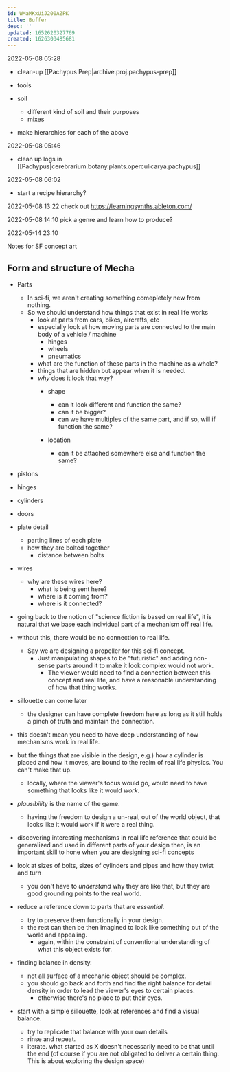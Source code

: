 ```yaml
---
id: WMaMKxUiJ200AZPK
title: Buffer
desc: ''
updated: 1652620327769
created: 1626303485681
---
```


2022-05-08 05:28
- clean-up [[Pachypus Prep|archive.proj.pachypus-prep]]

- tools
- soil
  - different kind of soil and their purposes
  - mixes

- make hierarchies for each of the above

2022-05-08 05:46
- clean up logs in [[Pachypus|cerebrarium.botany.plants.operculicarya.pachypus]]

2022-05-08 06:02
- start a recipe hierarchy?

2022-05-08 13:22
check out https://learningsynths.ableton.com/

2022-05-08 14:10
pick a genre and learn how to produce?

2022-05-14 23:10

Notes for SF concept art

## Form and structure of Mecha

- Parts
  - In sci-fi, we aren't creating something comepletely new from nothing.
  - So we should understand how things that exist in real life works
    - look at parts from cars, bikes, aircrafts, etc
    - especially look at how moving parts are connected to the main body of a vehicle / machine
      - hinges
      - wheels
      - pneumatics
    - what are the function of these parts in the machine as a whole?
    - things that are hidden but appear when it is needed.
    - _why_ does it look that way?
      - shape
        - can it look different and function the same?
        - can it be bigger?
        - can we have multiples of the same part, and if so, will if function the same?
        
      - location
        - can it be attached somewhere else and function the same?
        
- pistons
- hinges
- cylinders
- doors
- plate detail
  - parting lines of each plate
  - how they are bolted together
    - distance between bolts
- wires
  - why are these wires here?
    - what is being sent here?
    - where is it coming from?
    - where is it connected?

- going back to the notion of "science fiction is based on real life", it is natural that we base each individual part of a mechanism off real life.
- without this, there would be no connection to real life.
  - Say we are designing a propeller for this sci-fi concept.
    - Just manipulating shapes to be "futuristic" and adding non-sense parts around it to make it look complex would not work.
      - The viewer would need to find a connection between this concept and real life, and have a reasonable understanding of how that thing works.
- sillouette can come later
  - the designer can have complete freedom here as long as it still holds a pinch of truth and maintain the connection.

- this doesn't mean you need to have deep understanding of how mechanisms work in real life.
- but the things that are visible in the design, e.g.) how a cylinder is placed and how it moves, are bound to the realm of real life physics. You can't make that up.
  - locally, where the viewer's focus would go, would need to have something that looks like it would _work_.

- _plausibility_ is the name of the game.
  - having the freedom to design a un-real, out of the world object, that looks like it would work if it were a real thing.

- discovering interesting mechanisms in real life reference that could be generalized and used in different parts of your design then, is an important skill to hone when you are designing sci-fi concepts

- look at sizes of bolts, sizes of cylinders and pipes and how they twist and turn
  - you don't have to _understand_ why they are like that, but they are good grounding points to the real world.

- reduce a reference down to parts that are _essential_.
  - try to preserve them functionally in your design.
  - the rest can then be then imagined to look like something out of the world and appealing.
    - again, within the constraint of conventional understanding of what this object exists for.

- finding balance in density.
  - not all surface of a mechanic object should be complex.
  - you should go back and forth and find the right balance for detail density in order to lead the viewer's eyes to certain places.
    - otherwise there's no place to put their eyes.

- start with a simple sillouette, look at references and find a visual balance.
  - try to replicate that balance with your own details
  - rinse and repeat.
  - iterate. what started as X doesn't necessarily need to be that until the end (of course if you are not obligated to deliver a certain thing. This is about exploring the design space)